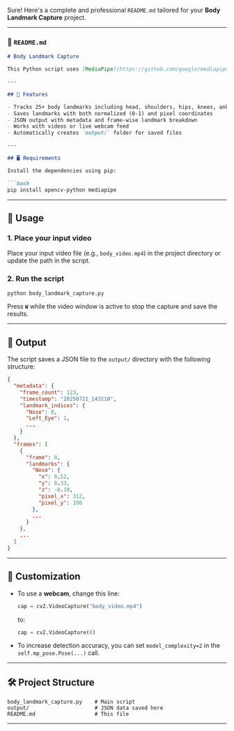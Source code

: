 Sure! Here's a complete and professional `README.md` tailored for your **Body Landmark Capture** project.

---

### 📄 `README.md`

````markdown
# Body Landmark Capture

This Python script uses [MediaPipe](https://github.com/google/mediapipe) and [OpenCV](https://opencv.org/) to capture body pose landmarks from a video file or webcam in real time. It saves the extracted landmark data to a JSON file for further analysis or machine learning use.

---

## 📌 Features

- Tracks 25+ body landmarks including head, shoulders, hips, knees, ankles, and feet
- Saves landmarks with both normalized (0-1) and pixel coordinates
- JSON output with metadata and frame-wise landmark breakdown
- Works with videos or live webcam feed
- Automatically creates `output/` folder for saved files

---

## 🖥️ Requirements

Install the dependencies using pip:

```bash
pip install opencv-python mediapipe
````

---

## 🚀 Usage

### 1. Place your input video

Place your input video file (e.g., `body_video.mp4`) in the project directory or update the path in the script.

### 2. Run the script

```bash
python body_landmark_capture.py
```

Press **`W`** while the video window is active to stop the capture and save the results.

---

## 📂 Output

The script saves a JSON file to the `output/` directory with the following structure:

```json
{
  "metadata": {
    "frame_count": 123,
    "timestamp": "20250721_143210",
    "landmark_indices": {
      "Nose": 0,
      "Left_Eye": 1,
      ...
    }
  },
  "frames": [
    {
      "frame": 0,
      "landmarks": {
        "Nose": {
          "x": 0.52,
          "y": 0.33,
          "z": -0.10,
          "pixel_x": 312,
          "pixel_y": 198
        },
        ...
      }
    },
    ...
  ]
}
```

---

## 🎯 Customization

* To use a **webcam**, change this line:

  ```python
  cap = cv2.VideoCapture("body_video.mp4")
  ```

  to:

  ```python
  cap = cv2.VideoCapture(0)
  ```

* To increase detection accuracy, you can set `model_complexity=2` in the `self.mp_pose.Pose(...)` call.

---

## 🛠️ Project Structure

```
body_landmark_capture.py    # Main script
output/                     # JSON data saved here
README.md                   # This file
```

---
